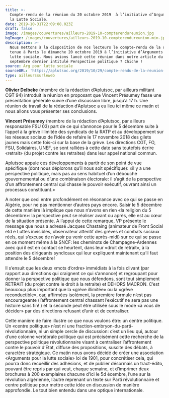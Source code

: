 ```yaml
---
title: >-
  Compte-rendu de la réunion du 20 octobre 2019  à l’initiative d’Arguments pour
  la Lutte Sociale.
date: 2019-10-31T22:09:08.023Z
draft: false
image: /images/couvertures/ailleurs-2019-10-compterendureunion.jpg
bgImage: /images/couvertures/ailleurs-2019-10-compterendureunion-min.jpg
description: >-
  Nous mettons à la disposition de nos lecteurs le compte-rendu de la réunion
  tenue à Paris le dimanche 20 octobre 2019 à l’initiative d’Arguments pour la
  lutte sociale. Nous avions lancé cette réunion dans notre article du 12
  septembre dernier intitulé Perspective politique ? Chiche !
source: Arg pour lutte sociale
sourceURL: 'https://aplutsoc.org/2019/10/29/compte-rendu-de-la-reunion-du-20-octobre-2019/'
type: ailleurssurleweb
---
```

**Olivier Delbeke** (membre de la rédaction d’Aplutsoc, par ailleurs militant CGT 94) introduit la réunion en proposant que Vincent Présumey fasse une présentation générale suivie d’une discussion libre, jusqu’à 17 h. Une réunion de travail de la rédaction d’Aplutsoc a eu lieu ici même ce matin et nous allons vous présenter ses conclusions.

**Vincent Présumey** (membre de la rédaction d’Aplutsoc, par ailleurs responsable FSU 03) part de ce qui s’annonce pour le 5 décembre suite à l’appel à la grève illimitée des syndicats de la RATP et au développement sur les réseaux sociaux de l’idée de refaire le 17 novembre 2018 des gilets jaunes mais cette fois-ci sur la base de la grève. Les directions CGT, FO, FSU, Solidaires, UNEF, se sont ralliées à cette date sans toutefois écrire «retrait» (du projet contre les retraites) dans leur appel national commun.

Aplutsoc appuie ces développements à partir de son point de vue spécifique (dont nous déplorons qu’il nous soit spécifique): «il y a une perspective politique, mais pas au sens habituel d’un débouché gouvernemental ou d’une combinaison électorale: il s’agit de la perspective d’un affrontement central qui chasse le pouvoir exécutif, ouvrant ainsi un processus constituant.»

A noter que ceci entre profondément en résonance avec ce qui se passe en Algérie, pour ne pas mentionner d’autres pays encore. Saisir le 5 décembre de cette manière là implique que nous n’avons en rien «la religion du 5 décembre»: la perspective peut se réaliser avant ou après, elle est au cœur de la situation présente. A l’appui de cette remarque, VP présente le message que nous a adressé Jacques Chastaing (animateur de Front Social etd e Luttes invisibles, observateur attentif des grèves et combats sociaux réels, qui s’excuse de n’avoir pu venir cette après-midi) sur ce qui se passe en ce moment même à la SNCF: les cheminots de Champagne-Ardennes avec qui il est en contact se heurtent, dans leur «droit de retrait», à la position des dirigeants syndicaux qui leur expliquent maintenant qu’il faut attendre le 5 décembre!

Il s’ensuit que les deux «mots d’ordre» immédiats à la fois clivant (par rapport aux directions qui craignent ce qui s’annonce) et regroupant pour donner la perspective politique que nous défendons, sont tout simplement RETRAIT (du projet contre le droit à la retraite) et DEHORS MACRON. C’est beaucoup plus important que la «grève illimitée» ou la «grève reconductible», car, affirmées isolément, la première formule n’est pas encourageante (l’affrontement central chassant l’exécutif ne sera pas une histoire sans fin! ) et la seconde peut être utilisée sous le mode «à vous de décider» par des directions refusant d’unir et de centraliser.

Cette manière de faire illustre ce que nous voulons être: un centre politique. Un «centre politique» n’est ni une fraction-embryon-du-parti-révolutionnaire, ni un simple cercle de discussion: c’est un lieu qui, autour d’une colonne vertébrale politique qui est précisément cette recherche de la perspective politique révolutionnaire visant à centraliser l’affrontement contre le pouvoir d’État, diffuse des propositions, suscite des débats, à caractère stratégique. Ce matin nous avons décidé de créer une association «Arguments pour la lutte sociale» loi de 1901, pour concrétiser cela, qui pourra donc recueillir des adhésions, et de publier désormais un tract-édito, pouvant être repris par qui veut, chaque semaine, et d’imprimer deux brochures à 200 exemplaires chacune d’ici le 5d écembre, l’une sur la révolution algérienne, l’autre reprenant un texte sur Parti révolutionnaire et centre politique pour mettre cette idée en discussion de manière approfondie. Le tout bien entendu dans une optique internationale.
